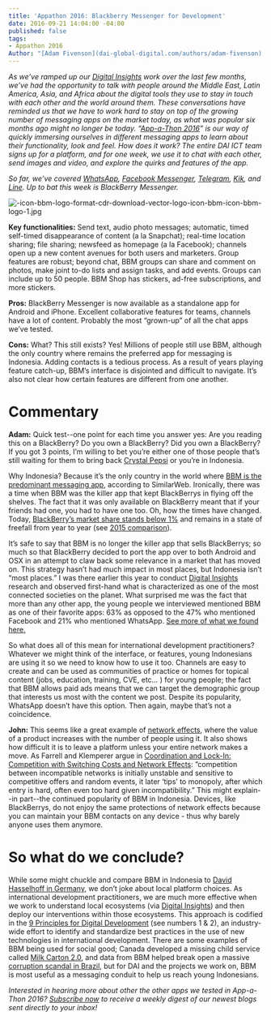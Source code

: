 ```yaml
---
title: 'Appathon 2016: Blackberry Messenger for Development'
date: 2016-09-21 14:04:00 -04:00
published: false
tags:
- Appathon 2016
Author: "[Adam Fivenson](dai-global-digital.com/authors/adam-fivenson) and [John DeRiggi](dai-global-digital.com/authors/john-deriggi/)"
---
```


*As we’ve ramped up our [Digital Insights](http://dai-global-digital.com/tags/?tag=digital-insights) work over the last few months, we’ve had the opportunity to talk with people around the Middle East, Latin America, Asia, and Africa about the digital tools they use to stay in touch with each other and the world around them. These conversations have reminded us that we have to work hard to stay on top of the growing number of messaging apps on the market today, as what was popular six months ago might no longer be today. “[App-a-Thon 2016](http://dai-global-digital.com/tags/?tag=appathon-2016)” is our way of quickly immersing ourselves in different messaging apps to learn about their functionality, look and feel. How does it work? The entire DAI ICT team signs up for a platform, and for one week, we use it to chat with each other, send images and video, and explore the quirks and features of the app.*

*So far, we’ve covered [WhatsApp](http://dai-global-digital.com/whatsapp-appathon-2016.html), [Facebook Messenger](http://dai-global-digital.com/facebook-messenger.html), [Telegram](http://dai-global-digital.com/app-a-thon-2016-telegram-for-development.html), [Kik](http://dai-global-digital.com/appathon-2016-kik-for-development.html), and [Line](http://dai-global-digital.com/app-a-thon-2016-line-for-development.html). Up to bat this week is BlackBerry Messenger.*

<!--more-->

![-icon-bbm-logo-format-cdr-download-vector-logo-icon-bbm-icon-bbm-logo-1.jpg](/uploads/-icon-bbm-logo-format-cdr-download-vector-logo-icon-bbm-icon-bbm-logo-1.jpg)

**Key functionalities:** Send text, audio photo messages; automatic, timed self-timed disappearance of content (a la Snapchat); real-time location sharing; file sharing; newsfeed as homepage (a la Facebook); channels open up a new content avenues for both users and marketers. Group features are robust; beyond chat, BBM groups can share and comment on photos, make joint to-do lists and assign tasks, and add events. Groups can include up to 50 people. BBM Shop has stickers, ad-free subscriptions, and more stickers.

**Pros:** BlackBerry Messenger is now available as a standalone app for Android and iPhone. Excellent collaborative features for teams, channels have a lot of content. Probably the most “grown-up” of all the chat apps we’ve tested.

**Cons:** What? This still exists? Yes! Millions of people still use BBM, although the only country where remains the preferred app for messaging is Indonesia. Adding contacts is a tedious process. As a result of years playing feature catch-up, BBM’s interface is disjointed and difficult to navigate. It’s also not clear how certain features are different from one another.

# **Commentary**

**Adam:** Quick test--one point for each time you answer yes: Are you reading this on a BlackBerry? Do you own a BlackBerry? Did you own a BlackBerry? If you got 3 points, I’m willing to bet you’re either one of those people that’s still waiting for them to bring back [Crystal Pepsi](https://www.youtube.com/watch?v=KPvyq_KmXhc) or you’re in Indonesia.

Why Indonesia? Because it’s the only country in the world where [BBM is the predominant messaging app](https://www.similarweb.com/blog/worldwide-messaging-apps), according to SimilarWeb. Ironically, there was a time when BBM was the killer app that kept BlackBerrys in flying off the shelves. The fact that it was only available on BlackBerry meant that if your friends had one, you had to have one too. Oh, how the times have changed. Today, [BlackBerry’s market share stands below 1%](http://bgr.com/2016/05/23/smartphone-market-share-q1-2016/) and remains in a state of freefall from year to year (see [2015 comparison](http://bgr.com/2016/05/23/smartphone-market-share-q1-2016/)).

It’s safe to say that BBM is no longer the killer app that sells BlackBerrys; so much so that BlackBerry decided to port the app over to both Android and OSX in an attempt to claw back some relevance in a market that has moved on. This strategy hasn’t had much impact in most places, but Indonesia isn’t “most places.” I was there earlier this year to conduct [Digital Insights](http://dai-global-digital.com/where-whatsapp-is-just-another-bbm-clone-digital-insights-indonesia.html) research and observed first-hand what is characterized as one of the most connected societies on the planet. What surprised me was the fact that more than any other app, the young people we interviewed mentioned BBM as one of their favorite apps: 63% as opposed to the 47% who mentioned Facebook and 21% who mentioned WhatsApp. [See more of what we found here.](http://dai-global-digital.com/where-whatsapp-is-just-another-bbm-clone-digital-insights-indonesia.html)

So what does all of this mean for international development practitioners? Whatever we might think of the interface, or features, young Indonesians are using it so we need to know how to use it too. Channels are easy to create and can be used as communities of practice or homes for topical content (jobs, education, training, CVE, etc… ) for young people; the fact that BBM allows paid ads means that we can target the demographic group that interests us most with the content we post. Despite its popularity, WhatsApp doesn’t have this option. Then again, maybe that’s not a coincidence.

**John:** This seems like a great example of [network effects](https://en.wikipedia.org/wiki/Network_effect), where the value of a product increases with the number of people using it. It also shows how difficult it is to leave a platform unless your entire network makes a move. As Farrell and Klemperer argue in [Coordination and Lock-In: Competition with Switching Costs and Network Effects](http://www.sciencedirect.com/science/article/pii/S1573448X06030317): ”competition between incompatible networks is initially unstable and sensitive to competitive offers and random events, it later ‘tips’ to monopoly, after which entry is hard, often even too hard given incompatibility.” This might explain--in part--the continued popularity of BBM in Indonesia. Devices, like BlackBerrys, do not enjoy the same protections of network effects because you can maintain your BBM contacts on any device - thus why barely anyone uses them anymore.

# **So what do we conclude?**

While some might chuckle and compare BBM in Indonesia to [David Hasselhoff in Germany](https://www.buzzfeed.com/philippjahner/hoff-all-hoff-and-nothing-but-the-hoff?utm_term=.jvowWMnEG#.olg9vJ8xY), we don’t joke about local platform choices. As international development practitioners, we are much more effective when we work to understand local ecosystems (via [Digital Insights](http://dai-global-digital.com/tags/?tag=digital-insights)) and then deploy our interventions within those ecosystems. This approach is codified in the [9 Principles for Digital Development](http://digitalprinciples.org/) (see numbers 1 & 2), an industry-wide effort to identify and standardize best practices in the use of new technologies in international development. There are some examples of BBM being used for social good; Canada developed a missing child service called [Milk Carton 2.0](https://www.youtube.com/watch?v=b7C7pV423Zc), and data from BBM helped break open a massive [corruption scandal in Brazil](http://www.digitaltrends.com/mobile/bbm-helps-uncover-brazilian-corruption-scandal/), but for DAI and the projects we work on, BBM is most useful as a messaging conduit to help us reach young Indonesians.

*Interested in hearing more about other the other apps we tested in App-a-Thon 2016? [Subscribe now](https://confirmsubscription.com/h/r/066AFBA15492935C) to receive a weekly digest of our newest blogs sent directly to your inbox!*